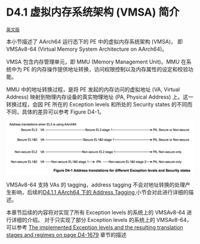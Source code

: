 
# D4.1 虚拟内存系统架构 (VMSA) 简介

[`英文版`](../../en/chapter_d4/d41_about_the_virtual_memory_system_architecture_v_.html)

本小节描述了 AArch64 运行态下的 PE 中的虚拟内存系统架构 (VMSA)，
即 VMSAv8-64 (Virtual Memory System Architecture on AArch64)。

VMSA 包含内存管理单元，即 MMU (Memory Management Unit)。MMU 在系统中为 PE 的内存操作提供地址转换，访问权限控制以及内存属性的设定和校验功能。

MMU 中的地址转换过程，是将 PE 发起的内存访问的虚拟地址 (VA, Virtual Address)
映射到物理内存设备的真实物理地址 (PA, Physical Address) 上。这一转换过程，会因 PE 所在的 Exception levels 和所处的 Security states 的不同而不同，具体的差异可以参考 Figure D4-1。

![](figure_d4_1.png)

VMSAv8-64 支持 VAs 的 tagging，address tagging 不会对地址转换的处理产生影响，后续的[D4.1.1 AArch64 下的 Address Tagging ](d41_1_address_tagging_in_aarch64_state.md)小节会对此进行详细的描述。

本章节后续的内容将对实现了所有 Exception levels 的系统上的 VMSAv8-64 进行详细的介绍。
对于只实现了部分 Exception levels 的系统上的 VMSAv8-64，可以参考
[The implemented Exception levels and the resulting translation stages and regimes on page D4-1679](todo.md) 
章节的描述
